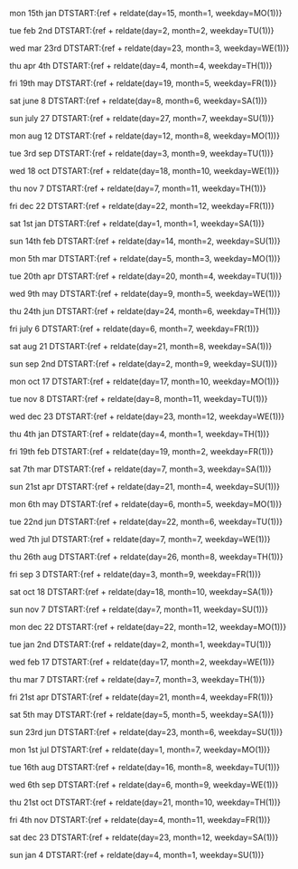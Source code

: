 mon 15th jan
DTSTART:{ref + reldate(day=15, month=1, weekday=MO(1))}

tue feb 2nd
DTSTART:{ref + reldate(day=2, month=2, weekday=TU(1))}

wed mar 23rd
DTSTART:{ref + reldate(day=23, month=3, weekday=WE(1))}

thu apr 4th
DTSTART:{ref + reldate(day=4, month=4, weekday=TH(1))}

fri 19th may
DTSTART:{ref + reldate(day=19, month=5, weekday=FR(1))}

sat june 8
DTSTART:{ref + reldate(day=8, month=6, weekday=SA(1))}

sun july 27
DTSTART:{ref + reldate(day=27, month=7, weekday=SU(1))}

mon aug 12
DTSTART:{ref + reldate(day=12, month=8, weekday=MO(1))}

tue 3rd sep
DTSTART:{ref + reldate(day=3, month=9, weekday=TU(1))}

wed 18 oct
DTSTART:{ref + reldate(day=18, month=10, weekday=WE(1))}

thu nov 7
DTSTART:{ref + reldate(day=7, month=11, weekday=TH(1))}

fri dec 22
DTSTART:{ref + reldate(day=22, month=12, weekday=FR(1))}

sat 1st jan
DTSTART:{ref + reldate(day=1, month=1, weekday=SA(1))}

sun 14th feb
DTSTART:{ref + reldate(day=14, month=2, weekday=SU(1))}

mon 5th mar
DTSTART:{ref + reldate(day=5, month=3, weekday=MO(1))}

tue 20th apr
DTSTART:{ref + reldate(day=20, month=4, weekday=TU(1))}

wed 9th may
DTSTART:{ref + reldate(day=9, month=5, weekday=WE(1))}

thu 24th jun
DTSTART:{ref + reldate(day=24, month=6, weekday=TH(1))}

fri july 6
DTSTART:{ref + reldate(day=6, month=7, weekday=FR(1))}

sat aug 21
DTSTART:{ref + reldate(day=21, month=8, weekday=SA(1))}

sun sep 2nd
DTSTART:{ref + reldate(day=2, month=9, weekday=SU(1))}

mon oct 17
DTSTART:{ref + reldate(day=17, month=10, weekday=MO(1))}

tue nov 8
DTSTART:{ref + reldate(day=8, month=11, weekday=TU(1))}

wed dec 23
DTSTART:{ref + reldate(day=23, month=12, weekday=WE(1))}

thu 4th jan
DTSTART:{ref + reldate(day=4, month=1, weekday=TH(1))}

fri 19th feb
DTSTART:{ref + reldate(day=19, month=2, weekday=FR(1))}

sat 7th mar
DTSTART:{ref + reldate(day=7, month=3, weekday=SA(1))}

sun 21st apr
DTSTART:{ref + reldate(day=21, month=4, weekday=SU(1))}

mon 6th may
DTSTART:{ref + reldate(day=6, month=5, weekday=MO(1))}

tue 22nd jun
DTSTART:{ref + reldate(day=22, month=6, weekday=TU(1))}

wed 7th jul
DTSTART:{ref + reldate(day=7, month=7, weekday=WE(1))}

thu 26th aug
DTSTART:{ref + reldate(day=26, month=8, weekday=TH(1))}

fri sep 3
DTSTART:{ref + reldate(day=3, month=9, weekday=FR(1))}

sat oct 18
DTSTART:{ref + reldate(day=18, month=10, weekday=SA(1))}

sun nov 7
DTSTART:{ref + reldate(day=7, month=11, weekday=SU(1))}

mon dec 22
DTSTART:{ref + reldate(day=22, month=12, weekday=MO(1))}

tue jan 2nd
DTSTART:{ref + reldate(day=2, month=1, weekday=TU(1))}

wed feb 17
DTSTART:{ref + reldate(day=17, month=2, weekday=WE(1))}

thu mar 7
DTSTART:{ref + reldate(day=7, month=3, weekday=TH(1))}

fri 21st apr
DTSTART:{ref + reldate(day=21, month=4, weekday=FR(1))}

sat 5th may
DTSTART:{ref + reldate(day=5, month=5, weekday=SA(1))}

sun 23rd jun
DTSTART:{ref + reldate(day=23, month=6, weekday=SU(1))}

mon 1st jul
DTSTART:{ref + reldate(day=1, month=7, weekday=MO(1))}

tue 16th aug
DTSTART:{ref + reldate(day=16, month=8, weekday=TU(1))}

wed 6th sep
DTSTART:{ref + reldate(day=6, month=9, weekday=WE(1))}

thu 21st oct
DTSTART:{ref + reldate(day=21, month=10, weekday=TH(1))}

fri 4th nov
DTSTART:{ref + reldate(day=4, month=11, weekday=FR(1))}

sat dec 23
DTSTART:{ref + reldate(day=23, month=12, weekday=SA(1))}

sun jan 4
DTSTART:{ref + reldate(day=4, month=1, weekday=SU(1))}